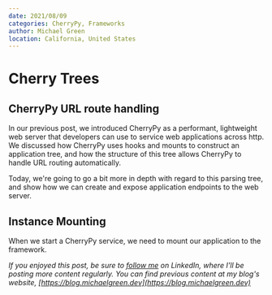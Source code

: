```yaml
---
date: 2021/08/09
categories: CherryPy, Frameworks
author: Michael Green
location: California, United States
---
```


# Cherry Trees
## CherryPy URL route handling

In our previous post, we introduced CherryPy as a performant, lightweight web server that developers can use to service web applications across http. We discussed how CherryPy uses hooks and mounts to construct an application tree, and how the structure of this tree allows CherryPy to handle URL routing automatically.

Today, we're going to go a bit more in depth with regard to this parsing tree, and show how we can create and expose application endpoints to the web server.

## Instance Mounting

When we start a CherryPy service, we need to mount our application to the framework.

*If you enjoyed this post, be sure to [follow me](https://www.linkedin.com/in/1mikegrn/) on LinkedIn, where I'll be posting more content regularly. You can find previous content at my blog's website, [https://blog.michaelgreen.dev](https://blog.michaelgreen.dev)*
